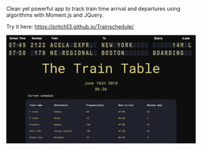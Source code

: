 Clean yet powerful app to track train time arrival and departures using algorithms with Moment.js and JQuery.

Try it here: https://pritch13.github.io/Trainschedule/

![Screenshot](rmPic.png)